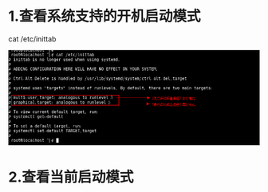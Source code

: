 # 1.查看系统支持的开机启动模式

cat /etc/inittab  

![](https://github.com/weixiaozheqingfu/learning/blob/master/CentOS%207/%E5%9B%BE%E5%BA%93/%E5%BE%AE%E4%BF%A1%E6%88%AA%E5%9B%BE_20180614213020.png)
# 2.查看当前启动模式
![]()
